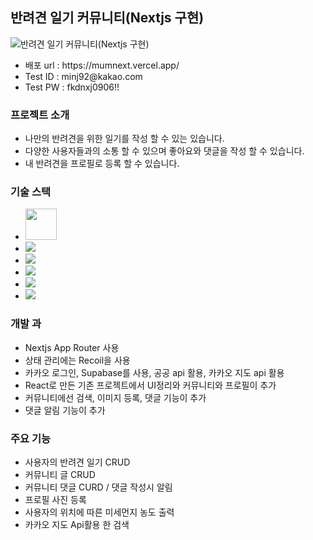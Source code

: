 <h2>반려견 일기 커뮤니티(Nextjs 구현) </h2>

<img src="https://fpjdvuxtsnhwwltmlwcx.supabase.co/storage/v1/object/public/img/git/main.png" alt="반려견 일기 커뮤니티(Nextjs 구현)"/>
<ul>
        <li>배포 url : https://mumnext.vercel.app/</li>
        <li>Test ID : minj92@kakao.com</li>
        <li>Test PW : fkdnxj0906!!</li>
</ul>

<h3>프로젝트 소개</h3>
<ul>
        <li>나만의 반려견을 위한 일기를 작성 할 수 있는 있습니다.</li>
        <li>다양한 사용자들과의 소통 할 수 있으며 좋아요와 댓글을 작성 할 수 있습니다.</li>
        <li>내 반려견을 프로필로 등록 할 수 있습니다.</li>
</ul>


<h3>기술 스택</h3>
<ul>
<li>
  <img width="50px" height="50px "src="https://fpjdvuxtsnhwwltmlwcx.supabase.co/storage/v1/object/public/img/language/l-icon20.png" alt"nextjs">
</li>
<li>
  <img src="https://fpjdvuxtsnhwwltmlwcx.supabase.co/storage/v1/object/public/img/language/l-icon18.png" alt"recoil">
</li>
<li>
  <img src="https://fpjdvuxtsnhwwltmlwcx.supabase.co/storage/v1/object/public/img/language/l-icon15.png" alt"Typescript">
</li>
<li>
  <img src="https://fpjdvuxtsnhwwltmlwcx.supabase.co/storage/v1/object/public/img/language/l-icon7.png" alt"Tailwind">
</li>
<li>
  <img src="https://fpjdvuxtsnhwwltmlwcx.supabase.co/storage/v1/object/public/img/language/l-icon10.png" alt"supabase">
</li>
<li>
  <img src="https://fpjdvuxtsnhwwltmlwcx.supabase.co/storage/v1/object/public/img/language/l-icon7.png" alt"Tailwind">
</li>
</ul>


<h3>개발 과</h3>
<ul>
         <li>Nextjs App Router 사용</li>
         <li>상태 관리에는 Recoil을 사용</li>
         <li>카카오 로그인, Supabase를 사용, 공공 api 활용, 카카오 지도 api 활용</li>
         <li>React로 만든 기존 프로젝트에서 UI정리와 커뮤니티와 프로필이 추가</li>
         <li>커뮤니티에선 검색, 이미지 등록, 댓글 기능이 추가</li>
         <li>댓글 알림 기능이 추가 </li>
</ul>


<h3>주요 기능</h3>
<ul>
        <li>사용자의 반려견 일기 CRUD</li>
        <li>커뮤니티 글 CRUD</li>
        <li>커뮤니티 댓글 CURD / 댓글 작성시 알림</li>
        <li>프로필 사진 등록</li>
        <li>사용자의 위치에 따른 미세먼지 농도 출력</li>
        <li>카카오 지도 Api활용 한 검색</li>
</ul>

